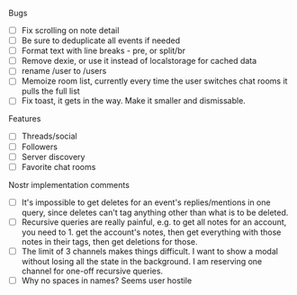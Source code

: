 Bugs

- [ ] Fix scrolling on note detail
- [ ] Be sure to deduplicate all events if needed
- [ ] Format text with line breaks - pre, or split/br
- [ ] Remove dexie, or use it instead of localstorage for cached data
- [ ] rename /user to /users
- [ ] Memoize room list, currently every time the user switches chat rooms it pulls the full list
- [ ] Fix toast, it gets in the way. Make it smaller and dismissable.

Features

- [ ] Threads/social
- [ ] Followers
- [ ] Server discovery
- [ ] Favorite chat rooms

Nostr implementation comments

- [ ] It's impossible to get deletes for an event's replies/mentions in one query, since deletes can't tag anything other than what is to be deleted.
- [ ] Recursive queries are really painful, e.g. to get all notes for an account, you need to 1. get the account's notes, then get everything with those notes in their tags, then get deletions for those.
- [ ] The limit of 3 channels makes things difficult. I want to show a modal without losing all the state in the background. I am reserving one channel for one-off recursive queries.
- [ ] Why no spaces in names? Seems user hostile
